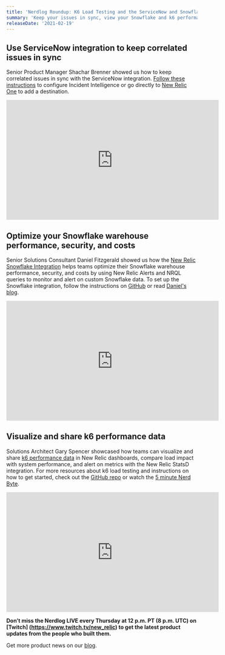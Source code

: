 ```yaml
---
title: 'Nerdlog Roundup: K6 Load Testing and the ServiceNow and Snowflake Integrations'
summary: 'Keep your issues in sync, view your Snowflake and k6 performance data in New Relic One.'
releaseDate: '2021-02-19'
---
```


## Use ServiceNow integration to keep correlated issues in sync

Senior Product Manager Shachar Brenner showed us how to keep correlated issues in sync with the ServiceNow integration. [Follow these instructions](https://docs.newrelic.com/docs/alerts-applied-intelligence/applied-intelligence/incident-intelligence/get-started-incident-intelligence#) to configure Incident Intelligence or go directly to [New Relic One](https://one.nr/0e1wZy9L4Q6) to add a destination.

<iframe width="560" height="315" src="https://www.youtube.com/embed/29Ms4wfziB8" title="YouTube video player" frameborder="0" allow="accelerometer; autoplay; clipboard-write; encrypted-media; gyroscope; picture-in-picture" allowfullscreen></iframe>

## Optimize your Snowflake warehouse performance, security, and costs

Senior Solutions Consultant Daniel Fitzgerald showed us how the [New Relic Snowflake Integration](https://github.com/newrelic/newrelic-snowflake-integration) helps teams optimize their Snowflake warehouse performance, security, and costs by using New Relic Alerts and NRQL queries to monitor and alert on custom Snowflake data. To set up the Snowflake integration, follow the instructions on [GitHub](https://github.com/newrelic/newrelic-snowflake-integration) or read [Daniel's blog](https://blog.newrelic.com/product-news/new-relic-snowflake-integration/).

<iframe width="560" height="315" src="https://www.youtube.com/embed/i_xxleLNKoo" title="YouTube video player" frameborder="0" allow="accelerometer; autoplay; clipboard-write; encrypted-media; gyroscope; picture-in-picture" allowfullscreen></iframe>

## Visualize and share k6 performance data

Solutions Architect Gary Spencer showcased how teams can visualize and share [k6 performance data](https://k6.io/) in New Relic dashboards, compare load impact with system performance, and alert on metrics with the New Relic StatsD integration. For more resources about k6 load testing and instructions on how to get started, check out the [GitHub repo](https://gist.github.com/gspncr/0099e745cc10c923b3d77e2f1d2dd2d6) or watch the [5 minute Nerd Byte](https://www.youtube.com/watch?v=Br86ZHpf--A).

<iframe width="560" height="315" src="https://www.youtube.com/embed/aC45-LjDueM" title="YouTube video player" frameborder="0" allow="accelerometer; autoplay; clipboard-write; encrypted-media; gyroscope; picture-in-picture" allowfullscreen></iframe>

**Don’t miss the Nerdlog LIVE every Thursday at 12 p.m. PT (8 p.m. UTC) on [Twitch] (https://www.twitch.tv/new_relic) to get the latest product updates from the people who built them.**

Get more product news on our [blog](https://blog.newrelic.com/product-news/introducing-the-nerdlog/).